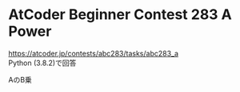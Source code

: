 # AtCoder Beginner Contest 283 A Power  
https://atcoder.jp/contests/abc283/tasks/abc283_a  
Python (3.8.2)で回答  

AのB乗
